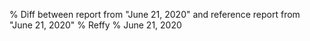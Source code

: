 % Diff between report from "June 21, 2020" and reference report from "June 21, 2020"
% Reffy
% June 21, 2020

